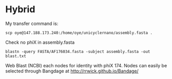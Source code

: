# Hybrid

My transfer command is:
```
scp oye@147.188.173.240:/home/oye/unicyclernano/assembly.fasta .
```
Check no phiX in assembly.fasta
```
blastn -query FASTA/AF176034.fasta -subject assembly.fasta -out blast.txt
```
Web Blast (NCBI) each nodes for identity with phiX 174. Nodes can easily be selected through Bangdage at http://rrwick.github.io/Bandage/

